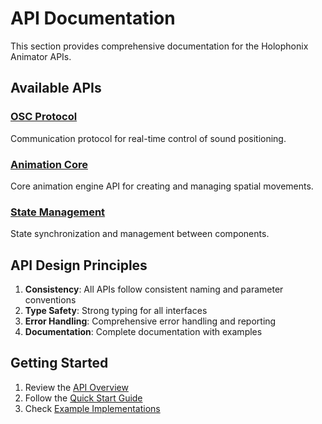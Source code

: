 # API Documentation

This section provides comprehensive documentation for the Holophonix Animator APIs.

## Available APIs

### [OSC Protocol](osc-protocol.md)
Communication protocol for real-time control of sound positioning.

### [Animation Core](animation-core.md)
Core animation engine API for creating and managing spatial movements.

### [State Management](state-management.md)
State synchronization and management between components.

## API Design Principles

1. **Consistency**: All APIs follow consistent naming and parameter conventions
2. **Type Safety**: Strong typing for all interfaces
3. **Error Handling**: Comprehensive error handling and reporting
4. **Documentation**: Complete documentation with examples

## Getting Started

1. Review the [API Overview](../architecture/common/architecture-overview.md)
2. Follow the [Quick Start Guide](../getting-started/quick-start.md)
3. Check [Example Implementations](../tutorials/basic-setup.md)
